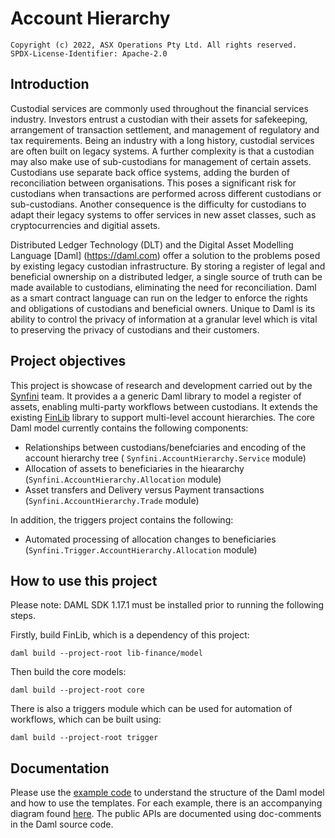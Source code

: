 # Account Hierarchy

    Copyright (c) 2022, ASX Operations Pty Ltd. All rights reserved.
    SPDX-License-Identifier: Apache-2.0

## Introduction

Custodial services are commonly used throughout the financial services industry. Investors entrust a
custodian with their assets for safekeeping, arrangement of transaction settlement, and management of regulatory and
tax requirements. Being an industry with a long history, custodial services are often built on legacy systems.
A further complexity is that a custodian may also make use of sub-custodians for management of certain assets.
Custodians use separate back office systems, adding the burden of reconciliation between organisations. This
poses a significant risk for custodians when transactions are performed across different custodians or sub-custodians.
Another consequence is the difficulty for custodians to adapt their legacy systems to offer services in new asset
classes, such as cryptocurrencies and digitial assets.

Distributed Ledger Technology (DLT) and the Digital Asset Modelling Language [Daml] (https://daml.com) offer a solution
to the problems posed by existing legacy custodian infrastructure. By storing a register of legal and beneficial
ownership on a distributed ledger, a single source of truth can be made available to custodians, eliminating the need
for reconciliation. Daml as a smart contract language can run on the ledger to enforce the rights and obligations of
custodians and beneficial owners. Unique to Daml is its ability to control the privacy of information at a granular
level which is vital to preserving the privacy of custodians and their customers.

## Project objectives

This project is showcase of research and development carried out by the
[Synfini](https://www2.asx.com.au/connectivity-and-data/dlt-as-a-service) team. It provides a a generic Daml
library to model a register of assets, enabling multi-party workflows between custodians. It extends the existing
[FinLib](https://github.com/digital-asset/lib-finance) library to support multi-level account hierarchies. The core
Daml model currently contains the following components:

- Relationships between custodians/benefciaries and encoding of the account hierarchy tree (
`Synfini.AccountHierarchy.Service` module)
- Allocation of assets to beneficiaries in the hieararchy (`Synfini.AccountHierarchy.Allocation` module)
- Asset transfers and Delivery versus Payment transactions (`Synfini.AccountHierarchy.Trade` module)

In addition, the triggers project contains the following:
- Automated processing of allocation changes to beneficiaries (`Synfini.Trigger.AccountHierarchy.Allocation` module)

## How to use this project

Please note: DAML SDK 1.17.1 must be installed prior to running the following steps.

Firstly, build FinLib, which is a dependency of this project:

```
daml build --project-root lib-finance/model
```

Then build the core models:

```
daml build --project-root core
```

There is also a triggers module which can be used for automation of workflows, which can be built using:

```
daml build --project-root trigger
```

## Documentation

Please use the [example code](examples/src/Synfini/AccountHierarchy/Examples.daml) to understand the structure of the
Daml model and how to use the templates. For each example, there is an accompanying diagram found
[here](examples/diagrams). The public APIs are documented using doc-comments in the Daml source code.

